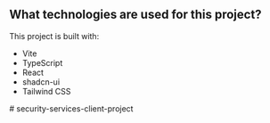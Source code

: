 
## What technologies are used for this project?

This project is built with:

- Vite
- TypeScript
- React
- shadcn-ui
- Tailwind CSS

#   s e c u r i t y - s e r v i c e s - c l i e n t - p r o j e c t  
 
